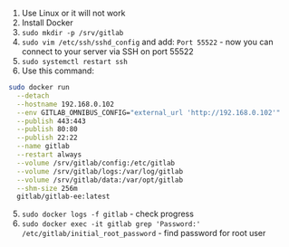 1. Use Linux or it will not work
2. Install Docker
3. `sudo mkdir -p /srv/gitlab`
4. `sudo vim /etc/ssh/sshd_config` and add: `Port 55522` - now you can connect to your server via SSH on port 55522
5. `sudo systemctl restart ssh`
6. Use this command:
```BASH
sudo docker run                                                          \
  --detach                                                               \
  --hostname 192.168.0.102                                               \
  --env GITLAB_OMNIBUS_CONFIG="external_url 'http://192.168.0.102'"      \
  --publish 443:443                                                      \
  --publish 80:80                                                        \
  --publish 22:22                                                        \
  --name gitlab                                                          \
  --restart always                                                       \
  --volume /srv/gitlab/config:/etc/gitlab                                \
  --volume /srv/gitlab/logs:/var/log/gitlab                              \
  --volume /srv/gitlab/data:/var/opt/gitlab                              \
  --shm-size 256m                                                        \
  gitlab/gitlab-ee:latest
```
5. `sudo docker logs -f gitlab` - check progress
6. `sudo docker exec -it gitlab grep 'Password:' /etc/gitlab/initial_root_password` - find password for root user